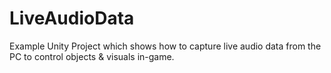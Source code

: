 # LiveAudioData
Example Unity Project which shows how to capture live audio data from the PC to control objects &amp; visuals in-game.
